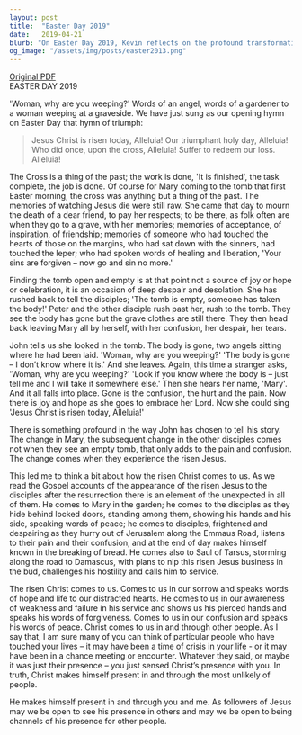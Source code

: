```yaml
---
layout: post
title:  "Easter Day 2019"
date:   2019-04-21
blurb: "On Easter Day 2019, Kevin reflects on the profound transformation of Mary and the disciples after encountering the risen Jesus. He emphasizes that the risen Christ comes to us in unexpected ways, offering hope, forgiveness, and peace in our moments of sorrow, weakness, and confusion. He encourages us to be open to Christ's presence in others and to serve as channels of His presence."
og_image: "/assets/img/posts/easter2013.png"
---
```

[Original PDF](/assets/pdf/easter2013.pdf)    
EASTER DAY 2019

'Woman, why are you weeping?' Words of an angel, words of a gardener to a woman weeping at a graveside. We have just sung as our opening hymn on Easter Day that hymn of triumph:

> Jesus Christ is risen today, Alleluia!
> Our triumphant holy day, Alleluia!
> Who did once, upon the cross, Alleluia!
> Suffer to redeem our loss. Alleluia!

The Cross is a thing of the past; the work is done, 'It is finished', the task complete, the job is done. Of course for Mary coming to the tomb that first Easter morning, the cross was anything but a thing of the past. The memories of watching Jesus die were still raw. She came that day to mourn the death of a dear friend, to pay her respects; to be there, as folk often are when they go to a grave, with her memories; memories of acceptance, of inspiration, of friendship; memories of someone who had touched the hearts of those on the margins, who had sat down with the sinners, had touched the leper; who had spoken words of healing and liberation, 'Your sins are forgiven – now go and sin no more.'

Finding the tomb open and empty is at that point not a source of joy or hope or celebration, it is an occasion of deep despair and desolation. She has rushed back to tell the disciples; 'The tomb is empty, someone has taken the body!' Peter and the other disciple rush past her, rush to the tomb. They see the body has gone but the grave clothes are still there. They then head back leaving Mary all by herself, with her confusion, her despair, her tears.

John tells us she looked in the tomb. The body is gone, two angels sitting where he had been laid. 'Woman, why are you weeping?' 'The body is gone – I don’t know where it is.' And she leaves. Again, this time a stranger asks, 'Woman, why are you weeping?' 'Look if you know where the body is – just tell me and I will take it somewhere else.' Then she hears her name, 'Mary'. And it all falls into place. Gone is the confusion, the hurt and the pain. Now there is joy and hope as she goes to embrace her Lord. Now she could sing 'Jesus Christ is risen today, Alleluia!'

There is something profound in the way John has chosen to tell his story. The change in Mary, the subsequent change in the other disciples comes not when they see an empty tomb, that only adds to the pain and confusion. The change comes when they experience the risen Jesus.

This led me to think a bit about how the risen Christ comes to us. As we read the Gospel accounts of the appearance of the risen Jesus to the disciples after the resurrection there is an element of the unexpected in all of them. He comes to Mary in the garden; he comes to the disciples as they hide behind locked doors, standing among them, showing his hands and his side, speaking words of peace; he comes to disciples, frightened and despairing as they hurry out of Jerusalem along the Emmaus Road, listens to their pain and their confusion, and at the end of day makes himself known in the breaking of bread. He comes also to Saul of Tarsus, storming along the road to Damascus, with plans to nip this risen Jesus business in the bud, challenges his hostility and calls him to service.

The risen Christ comes to us. Comes to us in our sorrow and speaks words of hope and life to our distracted hearts. He comes to us in our awareness of weakness and failure in his service and shows us his pierced hands and speaks his words of forgiveness. Comes to us in our confusion and speaks his words of peace. Christ comes to us in and through other people. As I say that, I am sure many of you can think of particular people who have touched your lives – it may have been a time of crisis in your life - or it may have been in a chance meeting or encounter. Whatever they said, or maybe it was just their presence – you just sensed Christ’s presence with you. In truth, Christ makes himself present in and through the most unlikely of people.

He makes himself present in and through you and me. As followers of Jesus may we be open to see his presence in others and may we be open to being channels of his presence for other people.
